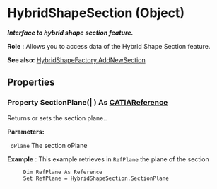 # HybridShapeSection (Object)

**_Interface to hybrid shape section feature._**

**Role** : Allows you to access data of the Hybrid Shape Section feature.

**See also:**      [HybridShapeFactory.AddNewSection](../GSMInterfaces/interface_HybridShapeFactory_68680.htm#AddNewSection)

## Properties

### Property **SectionPlane**(| ) As [CATIAReference](../InfInterfaces/interface_Reference_17481.md)

   Returns or sets the section plane..

**Parameters:**

` oPlane`      The section oPlane

**Example** :      This example retrieves in `RefPlane` the plane of the section

```VBScript
     Dim RefPlane As Reference
     Set RefPlane = HybridShapeSection.SectionPlane

```